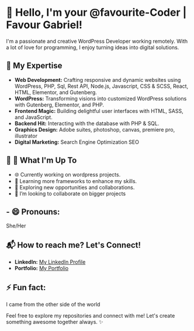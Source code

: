 # 👋 Hello, I'm your @favourite-Coder | Favour Gabriel!

I'm a passionate and creative WordPress Developer working remotely. With a lot of love for programming, I enjoy turning ideas into digital solutions.

## 🚀 My Expertise

- **Web Development:** Crafting responsive and dynamic websites using WordPress, PHP, Sql, Rest API, Node.js, Javascript, CSS & SCSS, React, HTML, Elementor, and Gutenberg.
- **WordPress:** Transforming visions into customized WordPress solutions with Gutenberg, Elementor, and PHP.
- **Frontend Magic:** Building delightful user interfaces with HTML, SASS, and JavaScript.
- **Backend Hit:** Interacting with the database with PHP & SQL.
- **Graphics Design:** Adobe suites, photoshop, canvas, premiere pro, illustrator
- **Digital Marketing:** Search Engine Optimization SEO

## 🌟 🌱 What I'm Up To

- 🌐 Currently working on wordpress projects.
- 📘 Learning more frameworks to enhance my skills.
- 🚀 Exploring new opportunities and collaborations.
- 💞️ I’m looking to collaborate on bigger projects 

## - 😄 Pronouns: 
She/Her

## 📬  How to reach me? Let's Connect!

- **LinkedIn:** [My LinkedIn Profile](https://www.linkedin.com/in/favour-gabriel0/)
- **Portfolio:** [My Portfolio](https://favouritecoder.netlify.app/)

 ## ⚡ Fun fact:  
 I came from the other side of the world

Feel free to explore my repositories and connect with me! Let's create something awesome together always. ✨

